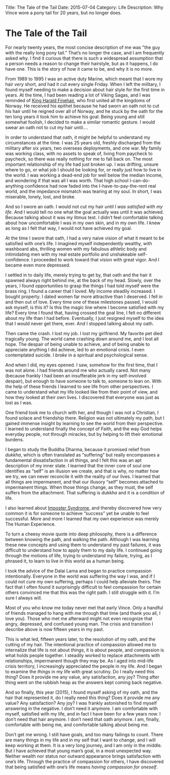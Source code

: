 Title: The Tale of the Tail
Date: 2015-07-04
Category: Life
Description: Why Vince wore a pony tail for 20 years, but no longer does.

The Tale of the Tail
====================

For nearly twenty years, the most concise description of me was "the guy
with the really long pony tail.” That’s no longer the case, and I am
frequently asked why. I find it curious that there is such a widespread
assumption that a person needs a reason to change their hairstyle, but
as it happens, I do have one. This is the story of how it came to be,
and why it is no more.

From 1989 to 1995 I was an active duty Marine, which meant that I wore
my hair *very* short, and had it cut every single Friday. When I left
the military, I found myself needing to make a decision about hair style
for the first time in years. At the time, I had been reading a lot of
Viking Sagas, and I was reminded of [King Harald
Finehair](https://en.wikipedia.org/wiki/Harald_Fairhair), who first
united all the kingdoms of Norway. He received his epithet because he
had sworn an oath not to cut his hair until he reigned over all of
Norway, and he stuck by the oath for the ten long years it took him to
achieve his goal. Being young and still somewhat foolish, I decided to
make a similar romantic gesture. I would swear an oath not to cut my
hair until….

In order to understand that oath, it might be helpful to understand my
circumstances at the time. I was 25 years old, freshly discharged from
the military after six years, two overseas deployments, and one war. My
family was working class, with no assets to speak of, living from
paycheck to paycheck, so there was really nothing for me to fall back
on. The most important relationship of my life had just broken up. I was
drifting, unsure where to go, or what job I should be looking for, or
really just how to live in the world. I was working a dead-end job for
well below the median income, and wondering if that was all I was worth.
That high school I-can-do-anything confidence had now faded into the
I-have-to-pay-the-rent real world, and the impedance mismatch was
tearing at my soul. In short, I was miserable, lonely, lost, and broke.

And so I swore an oath. I would not cut my hair *until I was satisfied
with my life*. And I would tell no one what the goal actually was until
it was achieved. Because talking about it was my litmus test. I didn’t
feel comfortable talking about how uncomfortable I was in my own skin,
and in my own life. I knew as long as I felt that way, I would not have
achieved my goal.

At the time I swore that oath, I had a very naive vision of what it
meant to be satisfied with one’s life. I imagined myself independently
wealthy, with washboard abs, thrilling women with my fabulous athletic
body and intimidating men with my real estate portfolio and unshakeable
self-confidence. I proceeded to work toward that vision with great
vigor. And I became even more depressed.

I settled in to daily life, merely trying to get by, that oath and the
hair it spawned always right behind me, at the back of my head. Slowly,
over the years, I found opportunities to grasp the things I had told
myself were the brass ring. I found a career that I loved. My income
steadily increased. I bought property. I dated women far more attractive
than I deserved. I fell in and then out of love. Every time one of these
milestones passed, I would ask myself, is this it? Is this the magic
line where I become satisfied with my life? Every time I found that,
having crossed the goal line, I felt no different about my life than I
had before. Eventually, I just resigned myself to the idea that I would
never get there, ever. And I stopped talking about my oath.

Then came the crash. I lost my job. I lost my girlfriend. My favorite
pet died tragically young. The world came crashing down around me, and I
lost all hope. The despair of being unable to achieve, and of being
unable to appreciate anything I did achieve, led to an emotional crisis.
I even contemplated suicide. I *broke* in a spiritual and psychological
sense.

And when I did, my eyes opened. I saw, somehow for the first time, that
I was not alone. I had friends around me who actually cared. Not many
(because frankly I had been an insufferable jerk in my self-involved
despair), but enough to have someone to talk to, someone to lean on.
With the help of these friends I learned to see life from other
perspectives. I came to understand what my life looked like from their
point of view, and how they looked at their own lives. I discovered that
everyone was just as lost as I was.

One friend took me to church with her, and though I was not a Christian,
I found solace and friendship there. Religion was not ultimately my
path, but I gained immense insight by learning to see the world from
their perspective. I learned to understand finally the concept of Faith,
and the way God helps everyday people, not through miracles, but by
helping to lift their emotional burdens.

I began to study the Buddha Dharma, because it promised relief from
*dukkha*, which is often translated as “suffering” but really
encompasses a fundamental dissatisfaction in all things, and I felt this
was an apt description of my inner state. I learned that the inner core
of soul one identifies as “self” is an illusion we create, and that is
why, no matter how we try, we can never reconcile it with the reality of
our lives. I learned that all things are impermanent, and that our
illusory “self” becomes attached to impermanent things. When those
things change, as they must, the self suffers from the attachment. That
suffering is *dukkha* and it is a condition of life.

I also learned about [Imposter
Syndrome](https://en.wikipedia.org/wiki/Impostor_syndrome), and thereby
discovered how very common it is for someone to achieve “success” yet be
unable to feel successful. More and more I learned that my own
experience was merely The Human Experience.

To turn a cheesy movie quote into deep philosophy, there is a difference
between knowing the path, and walking the path. Although I was learning
these new concepts and using them to understand my past failures, it was
difficult to understand how to apply them to my daily life. I continued
going through the motions of life, trying to understand my failure,
trying, as I phrased it, to learn to live in this world as a human
being.

I took the advice of the Dalai Lama and began to practice compassion
intentionally. Everyone in the world was suffering the way I was, and if
I could not cure my own suffering, perhaps I could help alleviate
theirs. The fact that I often found it surprisingly difficult to feel
compassion for certain others convinced me that this was the right path.
I still struggle with it. I’m sure I always will.

Most of you who know me today never met that early Vince. Only a handful
of friends managed to hang with me through that time (and thank you all,
I love you). Those who met me afterward might not even recognize that
angry, depressed, and confused young man. The crisis and transition I
describe above is now fifteen years in my past.

This is what led, fifteen years later, to the resolution of my oath, and
the cutting of my hair. The intentional practice of compassion allowed
me to internalize that life is not about *things*, it is about people,
and compassion is what holds people together. I steadily worked to
replace attachments with relationships, impermanent though they may be.
As I aged into mid-life crisis territory, I increasingly appreciated the
people in my life. And I began to examine the *things* in my life with
great scrutiny. Do I really need this thing? Does it provide me any
value, any satisfaction, any joy? Thing after thing went on the rubbish
heap as the answers kept coming back negative.

And so finally, this year (2015), I found myself asking of my oath, and
the hair that represented it, do I really need this thing? Does it
provide me any value? Any satisfaction? Any joy? I was frankly
astonished to find myself answering in the negative. I don’t need it
anymore. I am comfortable with myself, satisfied with my life, and in
fact I have been for a few years now. I don’t need that hair anymore. I
don’t need that oath anymore. I am, finally, comfortable with being me,
and comfortable talking about being me.

Don’t get me wrong. I still have goals, and too many failings to count.
There are many things in my life and in my self that I want to change,
and I will keep working at them. It is a very long journey, and I am
only in the middle. But I have achieved that young man’s goal, in a most
unexpected way. Neither wealth nor status nor outward appearance brings
satisfaction with one’s life. Through the practice of compassion for
others, I have discovered that being satisfied with one’s life means
*having compassion for oneself*.
